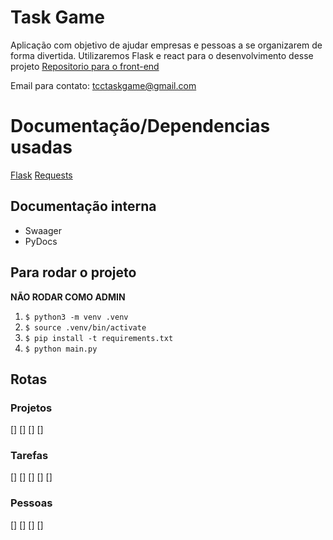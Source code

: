 # Task Game 
Aplicação com objetivo de ajudar empresas e pessoas a se organizarem de forma divertida.
Utilizaremos Flask e react para o desenvolvimento desse projeto
[Repositorio para o front-end](https://github.com/Task-Game/task-game-front)

Email para contato: [tcctaskgame@gmail.com](tcctaskgame@gmail.com)

# Documentação/Dependencias usadas
[Flask](https://flask.palletsprojects.com/en/1.1.x)
[Requests](https://requests.readthedocs.io/en/master/)

## Documentação interna
- Swaager
- PyDocs

## Para rodar o projeto

**NÃO RODAR COMO ADMIN**
1. ```$ python3 -m venv .venv```
2. ```$ source .venv/bin/activate```
3. ```$ pip install -t requirements.txt```
4. ```$ python main.py```

## Rotas
### Projetos
[]
[]
[]
[]

### Tarefas
[]
[]
[]
[]
[]

### Pessoas
[]
[]
[]
[]
